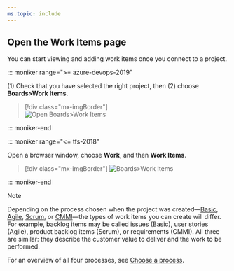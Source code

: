 ```yaml
---
ms.topic: include
---
```


## Open the Work Items page

You can start viewing and adding work items once you connect to a project. 

<a id="browser" /> 

::: moniker range=">= azure-devops-2019"

(1) Check that you have selected the right project, then (2) choose **Boards>Work Items**. 

> [!div class="mx-imgBorder"]  
> ![Open Boards>Work Items](/azure/devops/boards/work-items/_img/view-add/open-work-items-agile.png)

::: moniker-end


::: moniker range="<= tfs-2018"

Open a browser window, choose **Work**, and then **Work Items**. 

> [!div class="mx-imgBorder"]
> ![Boards>Work Items ](/azure/devops/boards/work-items/_img/view-add/work-items-hub.png)

::: moniker-end


> [!NOTE]    
> Depending on the process chosen when the project was created&mdash;[Basic](/azure/devops/boards/get-started/plan-track-work), [Agile](/azure/devops/boards/work-items/guidance/agile-process-workflow), [Scrum](/azure/devops/boards/work-items/guidance/scrum-process-workflow), or [CMMI](/azure/devops/boards/work-items/guidance/cmmi-process-workflow)&mdash;the types of work items you can create will differ. For example, backlog items may be called issues (Basic), user stories (Agile), product backlog items (Scrum), or requirements (CMMI). All three are similar: they describe the customer value to deliver and the work to be performed.
>
> For an overview of all four processes, see [Choose a process](/azure/devops/boards/work-items/guidance/choose-process). 


